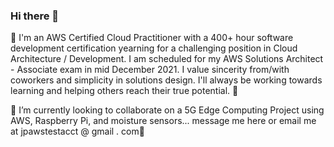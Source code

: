 ### Hi there 👋

🔭 I'm an AWS Certified Cloud Practitioner with a 400+ hour software development certification yearning for a challenging position in Cloud Architecture / Development. I am scheduled for my AWS Solutions Architect - Associate exam in mid December 2021. I value sincerity from/with coworkers and simplicity in solutions design. I'll always be working towards learning and helping others reach their true potential. 🔭

🌱 I’m currently looking to collaborate on a 5G Edge Computing Project using AWS, Raspberry Pi, and moisture sensors... message me here or email me at jpawstestacct @ gmail . com🌱

<!--
**j9311/j9311** is a ✨ _special_ ✨ repository because its `README.md` (this file) appears on your GitHub profile.

Here are some ideas to get you started:

- 🔭 I’m currently working on ...
- 🌱 I’m currently learning ...
- 👯 I’m looking to collaborate on ...
- 🤔 I’m looking for help with ...
- 💬 Ask me about ...
- 📫 How to reach me: ...
- 😄 Pronouns: ...
- ⚡ Fun fact: ...
-->
